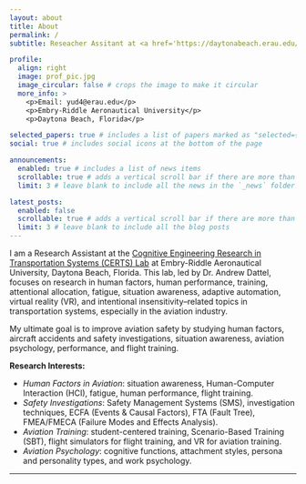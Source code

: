 ```yaml
---
layout: about
title: About
permalink: /
subtitle: Reseacher Assitant at <a href='https://daytonabeach.erau.edu/about/labs/cognitive-engineering-research'>Cognitive Engineering Research in Transportation Systems (CERTS) Lab</a>.

profile:
  align: right
  image: prof_pic.jpg
  image_circular: false # crops the image to make it circular
  more_info: >
    <p>Email: yud4@erau.edu</p>
    <p>Embry-Riddle Aeronautical University</p>
    <p>Daytona Beach, Florida</p>

selected_papers: true # includes a list of papers marked as "selected={true}"
social: true # includes social icons at the bottom of the page

announcements:
  enabled: true # includes a list of news items
  scrollable: true # adds a vertical scroll bar if there are more than 3 news items
  limit: 3 # leave blank to include all the news in the `_news` folder

latest_posts:
  enabled: false
  scrollable: true # adds a vertical scroll bar if there are more than 3 new posts items
  limit: 3 # leave blank to include all the blog posts
---
```


I am a Research Assistant at the [Cognitive Engineering Research in Transportation Systems (CERTS) Lab](https://daytonabeach.erau.edu/about/labs/cognitive-engineering-research) at Embry-Riddle Aeronautical University, Daytona Beach, Florida. This lab, led by Dr. Andrew Dattel, focuses on research in human factors, human performance, training, attentional allocation, fatigue, situation awareness, adaptive automation, virtual reality (VR), and intentional insensitivity–related topics in transportation systems, especially in the aviation industry.

My ultimate goal is to improve aviation safety by studying human factors, aircraft accidents and safety investigations, situation awareness, aviation psychology, performance, and flight training.

**Research Interests:**

- _Human Factors in Aviation_: situation awareness, Human-Computer Interaction (HCI), fatigue, human performance, flight training.
- _Safety Investigations_: Safety Management Systems (SMS), investigation techniques, ECFA (Events & Causal Factors), FTA (Fault Tree), FMEA/FMECA (Failure Modes and Effects Analysis).
- _Aviation Training_: student-centered training, Scenario-Based Training (SBT), flight simulators for flight training, and VR for aviation training.
- _Aviation Psychology_: cognitive functions, attachment styles, persona and personality types, and work psychology.

---
